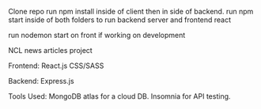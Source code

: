 Clone repo 
run npm install inside of client then in side of backend. 
run npm start inside of both folders to run backend server and frontend react

run nodemon start on front if working on development


NCL news articles project


Frontend: React.js
          CSS/SASS
          
Backend: Express.js


Tools Used: MongoDB atlas for a cloud DB. 
            Insomnia for API testing.
